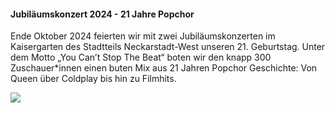 <div class="grid impressions">
<div markdown="1" class="cell cell--12 cell--lg-6">

#### Jubiläumskonzert 2024 - 21 Jahre Popchor

Ende Oktober 2024 feierten wir mit zwei Jubiläumskonzerten im Kaisergarten des Stadtteils Neckarstadt-West unseren 21. Geburtstag. Unter dem Motto „You Can’t Stop The Beat“ boten wir den knapp 300 Zuschauer*innen einen buten Mix aus 21 Jahren Popchor Geschichte: Von Queen über Coldplay bis hin zu Filmhits. 

</div>

<div class="cell cell--12 cell--lg-6">
    <a class="youtube-overlay" href="https://www.youtube.com/watch?v=92WeKRdQVzI">
        <img src="assets/images/jubilee-video.avif"/>
        <div class="youtube-overlay">
            <i class="fab fa-youtube"></i>
        </div>
    </a>
</div>

</div>
